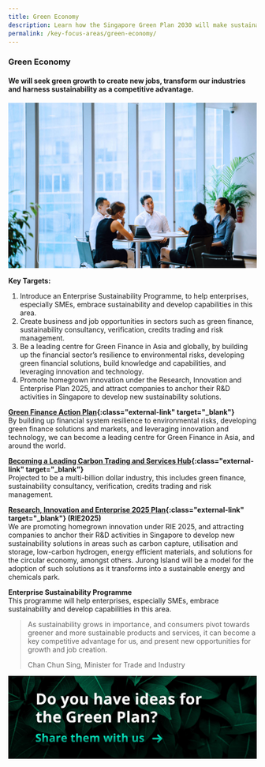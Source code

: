 ```yaml
---
title: Green Economy
description: Learn how the Singapore Green Plan 2030 will make sustainability a key competitive advantage for us, and present new opportunities for growth and job creation.
permalink: /key-focus-areas/green-economy/
---
```


### Green Economy

#### We will seek green growth to create new jobs, transform our industries and harness sustainability as a competitive advantage.

![Green Economy](/images/framework/framework_greeneconomy.jpg)

**Key Targets:**
1. Introduce an Enterprise Sustainability Programme, to help enterprises, especially SMEs, embrace sustainability and develop capabilities in this area.
2. Create business and job opportunities in sectors such as green finance, sustainability consultancy, verification, credits trading and risk management.
3. Be a leading centre for Green Finance in Asia and globally, by building up the financial sector’s resilience to environmental risks, developing green financial solutions, build knowledge and capabilities, and leveraging innovation and technology.
4. Promote homegrown innovation under the Research, Innovation and Enterprise Plan 2025, and attract companies to anchor their R&D activities in Singapore to develop new sustainability solutions.

**[Green Finance Action Plan](https://www.mas.gov.sg/who-we-are/annual-reports/annual-report-2019-2020/greening-the-financial-system){:class="external-link" target="_blank"}**  
By building up financial system resilience to environmental risks, developing green finance solutions and markets, and leveraging innovation and technology, we can become a leading centre for Green Finance in Asia, and around the world.

**[Becoming a Leading Carbon Trading and Services Hub](https://www.nccs.gov.sg/singapores-climate-action/carbon-services-and-climate-finance/){:class="external-link" target="_blank"}**  
Projected to be a multi-billion dollar industry, this includes green finance, sustainability consultancy, verification, credits trading and risk management. 

**[Research, Innovation and Enterprise 2025 Plan](https://www.nrf.gov.sg/rie2025-plan){:class="external-link" target="_blank"} (RIE2025)**  
We are promoting homegrown innovation under RIE 2025, and attracting companies to anchor their R&D activities in Singapore to develop new sustainability solutions in areas such as carbon capture, utilisation and storage, low-carbon hydrogen, energy efficient materials, and solutions for the circular economy, amongst others. Jurong Island will be a model for the adoption of such solutions as it transforms into a sustainable energy and chemicals park.

**Enterprise Sustainability Programme**  
This programme will help enterprises, especially SMEs, embrace sustainability and develop capabilities in this area. 

<blockquote>
  <p>As sustainability grows in importance, and consumers pivot towards greener and more sustainable products and services, it can become a key competitive advantage for us, and present new opportunities for growth and job creation.</p>
  <span class="author">Chan Chun Sing, Minister for Trade and Industry</span>
</blockquote>

[![Ideas](/images/framework/framework_ideas.jpg)](https://form.gov.sg/6013d365bedd790011bb9c86)